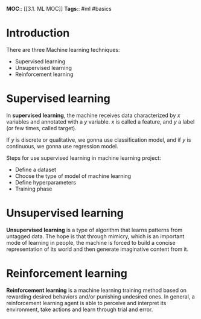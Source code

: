 **MOC**:: [[3.1. ML MOC]]
**Tags**:: #ml #basics

# Introduction
There are three Machine learning techniques:
-   Supervised learning
-   Unsupervised learning
-   Reinforcement learning

# Supervised learning

In **supervised learning**, the machine receives data characterized by $x$ variables and annotated with a $y$ variable. $x$ is called a feature, and $y$ a label (or few times, called target).

If $y$ is discrete or qualitative, we gonna use classification model, and if $y$ is continuous, we gonna use regression model.

Steps for use supervised learning in machine learning project:
-   Define a dataset
-   Choose the type of model of machine learning
-   Define hyperparameters
-   Training phase

# Unsupervised learning
**Unsupervised learning** is a type of algorithm that learns patterns from untagged data. The hope is that through mimicry, which is an important mode of learning in people, the machine is forced to build a concise representation of its world and then generate imaginative content from it.

# Reinforcement learning
**Reinforcement learning** is a machine learning training method based on rewarding desired behaviors and/or punishing undesired ones. In general, a reinforcement learning agent is able to perceive and interpret its environment, take actions and learn through trial and error.